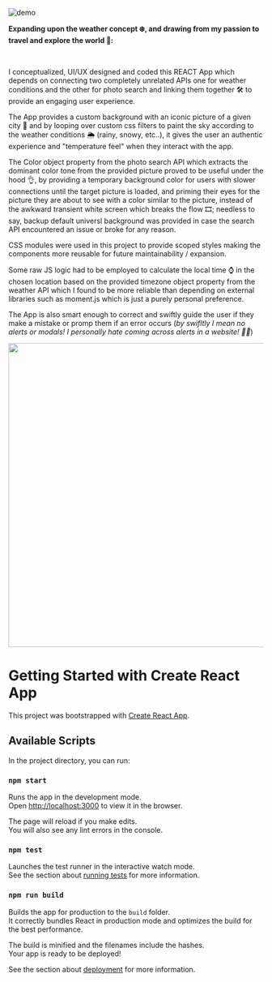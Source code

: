 ![demo](demo.gif)

**Expanding upon the weather concept :snowflake:, and drawing from my passion to travel and explore the world	&#x1F6EB;:**

<br/>

I conceptualized, UI/UX designed and coded this REACT App which depends on connecting two completely unrelated APIs
one for weather conditions and the other for photo search
and linking them together 🛠 to provide an engaging user experience.

The App provides a custom background with an iconic picture of a given city 	:city_sunset:
and by looping over custom css filters to paint the sky according to the weather conditions :sun_behind_rain_cloud:
(rainy, snowy, etc..), it gives the user an authentic experience and "temperature feel" when they interact with the app.

The Color object property from the photo search API which extracts the dominant color tone from the provided picture proved to be useful under the hood 👌,
by providing a temporary background color for users with slower connections until the target picture is loaded, and priming their eyes for the picture they 
are about to see with a color similar to the picture, instead of the awkward transient white screen which breaks the flow :film_strip:; needless to say, backup default universl background was provided in case the search API encountered an issue or broke for any reason.

CSS modules were used in this project to provide scoped styles making the components more reusable for future maintainability / expansion.

Some raw JS logic had to be employed to calculate the local time :watch: in the chosen location 
based on the provided timezone object property from the weather API which I found to be more reliable than depending on external libraries such as moment.js which is just a purely personal preference.

The App is also smart enough to correct and swiftly guide the user if they make a mistake or promp them if an error occurs (*by swifltly I mean no alerts or modals! I personally hate coming across alerts in a website! :man_facepalming:*)

<img src="demo2.gif" width="600" />


# Getting Started with Create React App

This project was bootstrapped with [Create React App](https://github.com/facebook/create-react-app).

## Available Scripts

In the project directory, you can run:

### `npm start`

Runs the app in the development mode.\
Open [http://localhost:3000](http://localhost:3000) to view it in the browser.

The page will reload if you make edits.\
You will also see any lint errors in the console.

### `npm test`

Launches the test runner in the interactive watch mode.\
See the section about [running tests](https://facebook.github.io/create-react-app/docs/running-tests) for more information.

### `npm run build`

Builds the app for production to the `build` folder.\
It correctly bundles React in production mode and optimizes the build for the best performance.

The build is minified and the filenames include the hashes.\
Your app is ready to be deployed!

See the section about [deployment](https://facebook.github.io/create-react-app/docs/deployment) for more information.
